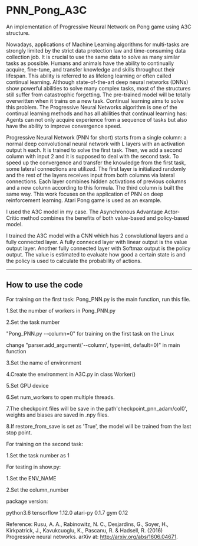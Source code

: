 # PNN_Pong_A3C

An implementation of Progressive Neural Network on Pong game using A3C structure.

Nowadays, applications of Machine Learning algorithms for multi-tasks are strongly limited by the strict data protection law and time-consuming data collection job. It is crucial to use the same data to solve as many similar tasks as possible. Humans and animals have the ability to continually acquire, fine-tune, and transfer knowledge and skills throughout their lifespan. This ability is referred to as lifelong learning or often called continual learning. Although state-of-the-art deep neural networks (DNNs) show powerful abilities to solve many complex tasks, most of the structures still suffer from catastrophic forgetting. The pre-trained model will be totally overwritten when it trains on a new task. Continual learning aims to solve this problem. The Progressive Neural Networks algorithm is one of the continual learning methods and has all abilities that continual learning has: Agents can not only acquire experience from a sequence of tasks but also have the ability to improve convergence speed.

Progressive Neural Network (PNN for short) starts from a single column: a normal deep convolutional neural network with L layers with an activation output h each. It is trained to solve the first task. Then, we add a second column with input 2 and it is supposed to deal with the second task. To speed up the convergence and transfer the knowledge from the first task, some lateral connections are utilized. The first layer is initialized randomly and the rest of the layers receives input from both columns via lateral connections. Each layer combines hidden activations of previous columns and a new column according to this formula. The third column is built the same way.
This work focuses on the application of PNN on deep reinforcement learning. Atari Pong game is used as an example.

I used the A3C model in my case. The Asynchronous Advantage Actor-Critic method combines the benefits of both value-based and policy-based model. 

I trained the A3C model with a CNN which has 2 convolutional layers and a fully connected layer. A fully conneced layer with linear output is the value output layer. Another fully connected layer with Softmax output is the policy output. The value is estimated to evaluate how good a certain state is and the policy is used to calculate the probability of actions.

----------------------------------------------
How to use the code
----------------------------------------------
For training on the first task: 
Pong_PNN.py is the main function, run this file.

1.Set the number of workers in Pong_PNN.py

2.Set the task number

  "Pong_PNN.py --column=0" for training on the first task on the Linux

  change "parser.add_argument('--column', type=int, default=0)" in main function

3.Set the name of environment

4.Create the environment in A3C.py in class Worker()

5.Set GPU device

6.Set num_workers to open multiple threads.

7.The checkpoint files will be save in the path'checkpoint_pnn_adam/col0', weights and biases are saved in .npy files.

8.If restore_from_save is set as 'True', the model will be trained from the last stop point.

For training on the second task:

1.Set the task number as 1

For testing in show.py:

1.Set the ENV_NAME

2.Set the column_number

package version:

python3.6
tensorflow 1.12.0
atari-py 0.1.7
gym 0.12

Reference: Rusu, A. A., Rabinowitz, N. C., Desjardins, G., Soyer, H., Kirkpatrick, J., Kavukcuoglu, K., Pascanu, R. & Hadsell, R. (2016) Progressive neural networks. arXiv at: http://arxiv.org/abs/1606.04671.
